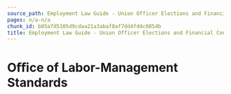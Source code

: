 ```yaml
---
source_path: Employment Law Guide - Union Officer Elections and Financial Controls.md
pages: n/a-n/a
chunk_id: b05a7d5105d9cdaa21a3abaf8af7dd4fd4c6054b
title: Employment Law Guide - Union Officer Elections and Financial Controls
---
```

# Oﬃce of Labor-Management Standards
